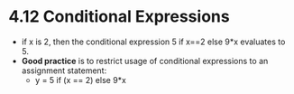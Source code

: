 # 4.12 Conditional Expressions

- if x is 2, then the conditional expression 5 if x==2 else 9*x evaluates to 5.
- **Good practice** is to restrict usage of conditional expressions to an assignment statement:
    - y = 5 if (x == 2) else 9*x